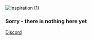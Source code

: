 ![Inspiration (1)](https://user-images.githubusercontent.com/60900693/103489209-a7653780-4e0a-11eb-999e-973a4ccbaeef.png)



### Sorry - there is nothing here yet
[Discord](https://discord.gg/KVNjBXz)
